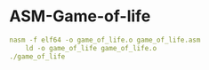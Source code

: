 # ASM-Game-of-life

```yaml
nasm -f elf64 -o game_of_life.o game_of_life.asm
	ld -o game_of_life game_of_life.o
./game_of_life
```